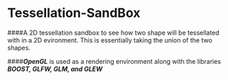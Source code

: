 # Tessellation-SandBox

####A 2D tessellation sandbox to see how two shape will be tessellated with in a 2D evironment. This is essentially taking the union of the two shapes.

####***OpenGL*** is used as a rendering environment along with the libraries ***BOOST, GLFW, GLM, and GLEW***
